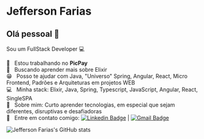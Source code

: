 # Jefferson Farias

## Olá pessoal 👋
Sou um FullStack Developer :computer:

 :rocket:  &nbsp; Estou trabalhando no **PicPay**
 <br/> :purple_heart: &nbsp; Buscando aprender mais sobre Elixir
 <br/> :grin: &nbsp; Posso te ajudar com Java, "Universo" Spring, Angular, React, Micro Frontend, Padrões e Arquiteturas em projetos WEB
 <br/> :computer: &nbsp; Minha stack: Elixir, Java, Spring, Typescript, JavaScript, Angular, React, SingleSPA
 <br/> 💬  &nbsp; Sobre mim: Curto aprender tecnologias, em especial que sejam diferentes, disruptivas e desafiadoras
 <br/> :email: &nbsp; Entre em contato comigo: [![Linkedin Badge](https://img.shields.io/badge/-JeffersonFarias-blue?style=flat-square&logo=Linkedin&logoColor=white&link=https://www.linkedin.com/in/jefferson-oliveira-farias-15790b127/)](https://www.linkedin.com/in/jefferson-oliveira-farias-15790b127/) 
| 
[![Gmail Badge](https://img.shields.io/badge/-jefferson.farias7@gmail.com-c14438?style=flat-square&logo=Gmail&logoColor=white&link=mailto:jefferson.farias7@gmail.com)](mailto:jefferson.farias7@gmail.com)

![Jefferson Farias's GitHub stats](https://github-readme-stats.vercel.app/api?username=jeffersono7&show_icons=true&theme=tokyonight&custom_title=Jefferson%20Farias&count_private=true)
